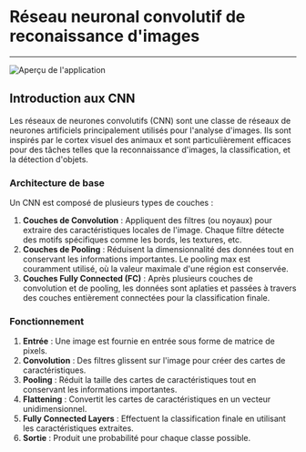 # Réseau neuronal convolutif de reconaissance d'images 
---
![Aperçu de l'application](screenshots/app_screen_png)

## Introduction aux CNN

Les réseaux de neurones convolutifs (CNN) sont une classe de réseaux de neurones artificiels principalement utilisés pour l'analyse d'images. Ils sont inspirés par le cortex visuel des animaux et sont particulièrement efficaces pour des tâches telles que la reconnaissance d'images, la classification, et la détection d'objets.

### Architecture de base

Un CNN est composé de plusieurs types de couches :

1. **Couches de Convolution** : Appliquent des filtres (ou noyaux) pour extraire des caractéristiques locales de l'image. Chaque filtre détecte des motifs spécifiques comme les bords, les textures, etc.
2. **Couches de Pooling** : Réduisent la dimensionnalité des données tout en conservant les informations importantes. Le pooling max est couramment utilisé, où la valeur maximale d'une région est conservée.
3. **Couches Fully Connected (FC)** : Après plusieurs couches de convolution et de pooling, les données sont aplaties et passées à travers des couches entièrement connectées pour la classification finale.

### Fonctionnement

1. **Entrée** : Une image est fournie en entrée sous forme de matrice de pixels.
2. **Convolution** : Des filtres glissent sur l'image pour créer des cartes de caractéristiques.
3. **Pooling** : Réduit la taille des cartes de caractéristiques tout en conservant les informations importantes.
4. **Flattening** : Convertit les cartes de caractéristiques en un vecteur unidimensionnel.
5. **Fully Connected Layers** : Effectuent la classification finale en utilisant les caractéristiques extraites.
6. **Sortie** : Produit une probabilité pour chaque classe possible.